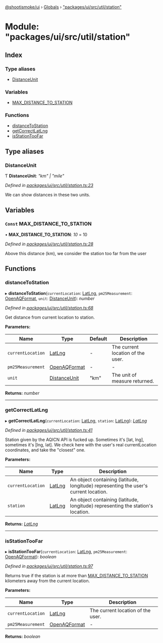 [@shootismoke/ui](../README.md) › [Globals](../globals.md) › ["packages/ui/src/util/station"](_packages_ui_src_util_station_.md)

# Module: "packages/ui/src/util/station"

## Index

### Type aliases

* [DistanceUnit](_packages_ui_src_util_station_.md#distanceunit)

### Variables

* [MAX_DISTANCE_TO_STATION](_packages_ui_src_util_station_.md#const-max_distance_to_station)

### Functions

* [distanceToStation](_packages_ui_src_util_station_.md#distancetostation)
* [getCorrectLatLng](_packages_ui_src_util_station_.md#getcorrectlatlng)
* [isStationTooFar](_packages_ui_src_util_station_.md#isstationtoofar)

## Type aliases

###  DistanceUnit

Ƭ **DistanceUnit**: *"km" | "mile"*

*Defined in [packages/ui/src/util/station.ts:23](https://github.com/shootismoke/common/blob/29c80cb/packages/ui/src/util/station.ts#L23)*

We can show distances in these two units.

## Variables

### `Const` MAX_DISTANCE_TO_STATION

• **MAX_DISTANCE_TO_STATION**: *10* = 10

*Defined in [packages/ui/src/util/station.ts:28](https://github.com/shootismoke/common/blob/29c80cb/packages/ui/src/util/station.ts#L28)*

Above this distance (km), we consider the station too far from the user

## Functions

###  distanceToStation

▸ **distanceToStation**(`currentLocation`: [LatLng](../interfaces/_packages_dataproviders_src_types_.latlng.md), `pm25Measurement`: [OpenAQFormat](_packages_dataproviders_src_util_openaq_.md#openaqformat), `unit`: [DistanceUnit](_packages_ui_src_util_station_.md#distanceunit)): *number*

*Defined in [packages/ui/src/util/station.ts:68](https://github.com/shootismoke/common/blob/29c80cb/packages/ui/src/util/station.ts#L68)*

Get distance from current location to station.

**Parameters:**

Name | Type | Default | Description |
------ | ------ | ------ | ------ |
`currentLocation` | [LatLng](../interfaces/_packages_dataproviders_src_types_.latlng.md) | - | The current location of the user. |
`pm25Measurement` | [OpenAQFormat](_packages_dataproviders_src_util_openaq_.md#openaqformat) | - | - |
`unit` | [DistanceUnit](_packages_ui_src_util_station_.md#distanceunit) | "km" | The unit of measure returned.  |

**Returns:** *number*

___

###  getCorrectLatLng

▸ **getCorrectLatLng**(`currentLocation`: [LatLng](../interfaces/_packages_dataproviders_src_types_.latlng.md), `station`: [LatLng](../interfaces/_packages_dataproviders_src_types_.latlng.md)): *[LatLng](../interfaces/_packages_dataproviders_src_types_.latlng.md)*

*Defined in [packages/ui/src/util/station.ts:41](https://github.com/shootismoke/common/blob/29c80cb/packages/ui/src/util/station.ts#L41)*

Station given by the AQICN API is fucked up. Sometimes it's [lat, lng],
sometimes it's [lng, lat].
We check here with the user's real currentLocation coordinates, and take the
"closest" one.

**Parameters:**

Name | Type | Description |
------ | ------ | ------ |
`currentLocation` | [LatLng](../interfaces/_packages_dataproviders_src_types_.latlng.md) | An object containing {latitude, longitude} representing the user's current location. |
`station` | [LatLng](../interfaces/_packages_dataproviders_src_types_.latlng.md) | An object containing {latitude, longitude} representing the station's location.  |

**Returns:** *[LatLng](../interfaces/_packages_dataproviders_src_types_.latlng.md)*

___

###  isStationTooFar

▸ **isStationTooFar**(`currentLocation`: [LatLng](../interfaces/_packages_dataproviders_src_types_.latlng.md), `pm25Measurement`: [OpenAQFormat](_packages_dataproviders_src_util_openaq_.md#openaqformat)): *boolean*

*Defined in [packages/ui/src/util/station.ts:97](https://github.com/shootismoke/common/blob/29c80cb/packages/ui/src/util/station.ts#L97)*

Returns true if the station is at more than [MAX_DISTANCE_TO_STATION](_packages_ui_src_util_station_.md#const-max_distance_to_station)
kilometers away from the current location.

**Parameters:**

Name | Type | Description |
------ | ------ | ------ |
`currentLocation` | [LatLng](../interfaces/_packages_dataproviders_src_types_.latlng.md) | The current location of the user. |
`pm25Measurement` | [OpenAQFormat](_packages_dataproviders_src_util_openaq_.md#openaqformat) | - |

**Returns:** *boolean*
